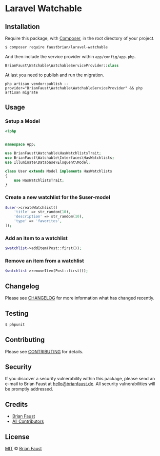 # Laravel Watchable

## Installation

Require this package, with [Composer](https://getcomposer.org/), in the root directory of your project.

``` bash
$ composer require faustbrian/laravel-watchable
```

And then include the service provider within `app/config/app.php`.

``` php
BrianFaust\Watchable\WatchableServiceProvider::class
```

At last you need to publish and run the migration.
```
php artisan vendor:publish --provider="BrianFaust\Watchable\WatchableServiceProvider" && php artisan migrate
```

## Usage

### Setup a Model
``` php
<?php


namespace App;

use BrianFaust\Watchable\HasWatchlistsTrait;
use BrianFaust\Watchable\Interfaces\HasWatchlists;
use Illuminate\Database\Eloquent\Model;

class User extends Model implements HasWatchlists
{
    use HasWatchlistsTrait;
}

```

### Create a new watchlist for the $user-model
``` php
$user->createWatchlist([
    'title' => str_random(10),
    'description' => str_random(10),
    'type' => 'favorites',
]);
```

### Add an item to a watchlist
``` php
$watchlist->addItem(Post::first());
```

### Remove an item from a watchlist
``` php
$watchlist->removeItem(Post::first());
```

## Changelog

Please see [CHANGELOG](CHANGELOG.md) for more information what has changed recently.

## Testing

``` bash
$ phpunit
```

## Contributing

Please see [CONTRIBUTING](CONTRIBUTING.md) for details.

## Security

If you discover a security vulnerability within this package, please send an e-mail to Brian Faust at hello@brianfaust.de. All security vulnerabilities will be promptly addressed.

## Credits

- [Brian Faust](https://github.com/faustbrian)
- [All Contributors](../../contributors)

## License

[MIT](LICENSE) © [Brian Faust](https://brianfaust.de)
